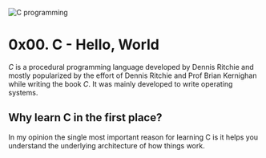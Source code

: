 ![C programming](https://contentstatic.techgig.com/photo/90325682.cms 'c programming')

# 0x00. C - Hello, World
*C* is a procedural programming language developed by Dennis Ritchie and mostly popularized 
by the effort of Dennis Ritchie and Prof Brian Kernighan while writing the book _C_. 
It was mainly developed to write operating systems.

## Why learn C in the first place?
In my opinion the single most important reason for learning C is it helps you understand
the underlying architecture of how things work.
